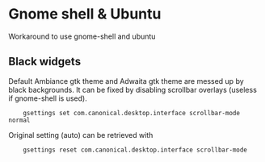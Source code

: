 Gnome shell & Ubuntu
====================

Workaround to use gnome-shell and ubuntu

Black widgets
-------------

Default Ambiance gtk theme and Adwaita gtk theme are messed up by black
backgrounds. It can be fixed by disabling scrollbar overlays (useless if
gnome-shell is used).

        gsettings set com.canonical.desktop.interface scrollbar-mode normal

Original setting (auto) can be retrieved with

        gsettings reset com.canonical.desktop.interface scrollbar-mode

